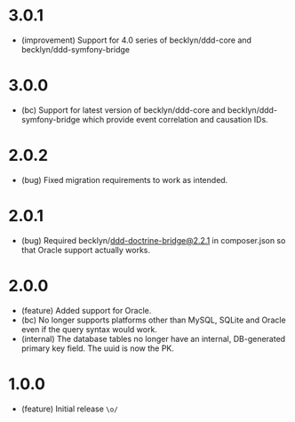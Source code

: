3.0.1
=======

* (improvement) Support for 4.0 series of becklyn/ddd-core and becklyn/ddd-symfony-bridge

3.0.0
=======

* (bc) Support for latest version of becklyn/ddd-core and becklyn/ddd-symfony-bridge which provide event correlation and causation IDs.

2.0.2
=======

* (bug) Fixed migration requirements to work as intended.

2.0.1
=======

* (bug) Required becklyn/ddd-doctrine-bridge@2.2.1 in composer.json so that Oracle support actually works.

2.0.0
=======

* (feature) Added support for Oracle.
* (bc) No longer supports platforms other than MySQL, SQLite and Oracle even if the query syntax would work.
* (internal) The database tables no longer have an internal, DB-generated primary key field. The uuid is now the PK.

1.0.0
=======

* (feature) Initial release `\o/`
